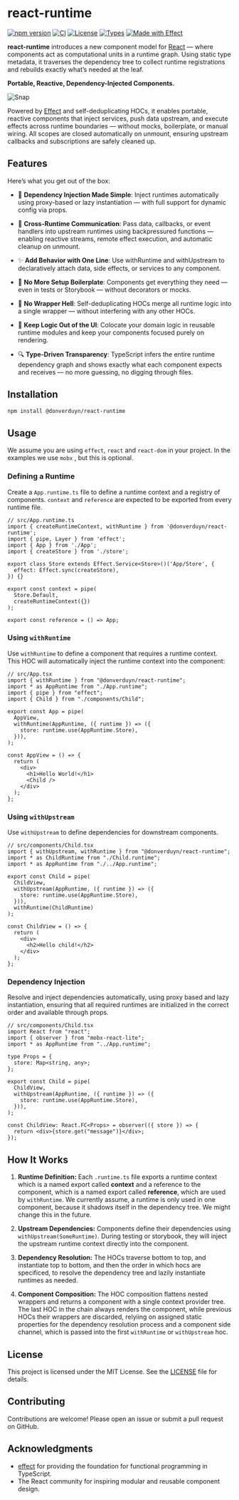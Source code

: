 # react-runtime

[![npm version](https://img.shields.io/npm/v/@donverduyn/react-runtime.svg?label=%20npm)](https://www.npmjs.com/package/@donverduyn/react-runtime)
[![CI](https://img.shields.io/github/actions/workflow/status/donverduyn/react-runtime/ci.yml?label=CI)](https://github.com/donverduyn/react-runtime/actions)
[![License](https://img.shields.io/npm/l/@donverduyn/react-runtime)](LICENSE)
[![Types](https://img.shields.io/npm/types/@donverduyn/react-runtime.svg)](https://www.npmjs.com/package/@donverduyn/react-runtime)
[![Made with Effect](https://img.shields.io/badge/made%20with-Effect-7347ff)](https://github.com/Effect-TS/effect)


**react-runtime** introduces a new component model for [React](https://github.com/facebook/react) — where components act as computational units in a runtime graph. Using static type metadata, it traverses the dependency tree to collect runtime registrations and rebuilds exactly what’s needed at the leaf. 

**Portable, Reactive, Dependency-Injected Components.**

![Snap](https://github.com/user-attachments/assets/9f2edeb2-ebed-4fe0-af21-fb74eb388e79)

Powered by [Effect](https://github.com/Effect-TS/effect) and self-deduplicating HOCs, it enables portable, reactive components that inject services, push data upstream, and execute effects across runtime boundaries — without mocks, boilerplate, or manual wiring. All scopes are closed automatically on unmount, ensuring upstream callbacks and subscriptions are safely cleaned up.

## Features

Here’s what you get out of the box:

- 🧩 **Dependency Injection Made Simple**: Inject runtimes automatically using proxy-based or lazy instantiation — with full support for dynamic config via props.

- 🔁 **Cross-Runtime Communication**: Pass data, callbacks, or event handlers into upstream runtimes using backpressured functions — enabling reactive streams, remote effect execution, and automatic cleanup on unmount.

- ✨ **Add Behavior with One Line**: Use withRuntime and withUpstream to declaratively attach data, side effects, or services to any component.

- 🧬 **No More Setup Boilerplate**: Components get everything they need — even in tests or Storybook — without decorators or mocks.

- 🚫 **No Wrapper Hell**: Self-deduplicating HOCs merge all runtime logic into a single wrapper — without interfering with any other HOCs.

- 🧠 **Keep Logic Out of the UI**: Colocate your domain logic in reusable runtime modules and keep your components focused purely on rendering.

- 🔍 **Type-Driven Transparency**: TypeScript infers the entire runtime dependency graph and shows exactly what each component expects and receives — no more guessing, no digging through files.


## Installation

```bash
npm install @donverduyn/react-runtime
```

## Usage

We assume you are using `effect`, `react` and `react-dom` in your project. In the examples we use `mobx` , but this is optional. 

### Defining a Runtime

Create a `App.runtime.ts` file to define a runtime context and a registry of components. `context` and `reference` are expected to be exported from every runtime file.

```tsx
// src/App.runtime.ts
import { createRuntimeContext, withRuntime } from '@donverduyn/react-runtime';
import { pipe, Layer } from 'effect';
import { App } from './App';
import { createStore } from './store';

export class Store extends Effect.Service<Store>()('App/Store', {
  effect: Effect.sync(createStore),
}) {}

export const context = pipe(
  Store.Default,
  createRuntimeContext({})
);

export const reference = () => App;
```

### Using `withRuntime`

Use `withRuntime` to define a component that requires a runtime context. This HOC will automatically inject the runtime context into the component:

```tsx
// src/App.tsx
import { withRuntime } from "@donverduyn/react-runtime";
import * as AppRuntime from "./App.runtime";
import { pipe } from "effect";
import { Child } from "./components/Child";

export const App = pipe(
  AppView,
  withRuntime(AppRuntime, ({ runtime }) => ({
    store: runtime.use(AppRuntime.Store),
  })),
);

const AppView = () => {
  return (
    <div>
      <h1>Hello World!</h1>
      <Child />
    </div>
  );
};

```

### Using `withUpstream`

Use `withUpstream` to define dependencies for downstream components.

```tsx
// src/components/Child.tsx
import { withUpstream, withRuntime } from "@donverduyn/react-runtime";
import * as ChildRuntime from "./Child.runtime";
import * as AppRuntime from "./../App.runtime";

export const Child = pipe(
  ChildView,
  withUpstream(AppRuntime, ({ runtime }) => ({
    store: runtime.use(AppRuntime.Store),
  })),
  withRuntime(ChildRuntime)
);

const ChildView = () => {
  return (
    <div>
      <h2>Hello child!</h2>
    </div>
  );
};
```

### Dependency Injection

Resolve and inject dependencies automatically, using proxy based and lazy instantiation, ensuring that all required runtimes are initialized in the correct order and available through props.

```tsx
// src/components/Child.tsx
import React from "react";
import { observer } from "mobx-react-lite";
import * as AppRuntime from "../App.runtime";

type Props = {
  store: Map<string, any>;
};

export const Child = pipe(
  ChildView,
  withUpstream(AppRuntime, ({ runtime }) => ({
    store: runtime.use(AppRuntime.Store),
  })),
);

const ChildView: React.FC<Props> = observer(({ store }) => {
  return <div>{store.get("message")}</div>;
});

```

## How It Works

1. **Runtime Definition:** Each `.runtime.ts` file exports a runtime context which is a named export called **context** and a reference to the component, which is a named export called **reference**, which are used by `withRuntime`. We currently assume, a runtime is only used in one component, because it shadows itself in the dependency tree. We might change this in the future.

2. **Upstream Dependencies:** Components define their dependencies using `withUpstream(SomeRuntime)`. During testing or storybook, they will inject the upstream runtime context directly into the component.

3. **Dependency Resolution:** The HOCs traverse bottom to top, and instantiate top to bottom, and then the order in which hocs are specificed, to resolve the dependency tree and lazily instantiate runtimes as needed.

4. **Component Composition:** The HOC composition flattens nested wrappers and returns a component with a single context provider tree. The last HOC in the chain always renders the component, while previous HOCs their wrappers are discarded, relyiing on assigned static properties for the dependency resolution process and a component side channel, which is passed into the first `withRuntime` or `withUpstream` hoc.


## License

This project is licensed under the MIT License. See the [LICENSE](./LICENSE) file for details.

## Contributing

Contributions are welcome! Please open an issue or submit a pull request on GitHub.

## Acknowledgments

- [effect](https://github.com/effect-TS) for providing the foundation for functional programming in TypeScript.
- The React community for inspiring modular and reusable component design.
